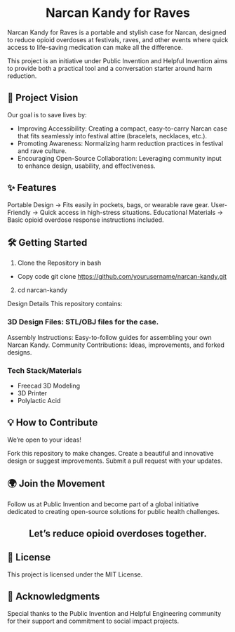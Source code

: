<h1 align=center>Narcan Kandy for Raves</h1>

Narcan Kandy for Raves is a portable and stylish case for Narcan, designed to reduce opioid overdoses at festivals, raves, and other events where quick access to life-saving medication can make all the difference. 

<p>This project is an initiative under Public Invention and Helpful Invention aims to provide both a practical tool and a conversation starter around harm reduction.</p>

## 🚀 Project Vision
Our goal is to save lives by:
- Improving Accessibility: Creating a compact, easy-to-carry Narcan case that fits seamlessly into festival attire (bracelets, necklaces, etc.).
- Promoting Awareness: Normalizing harm reduction practices in festival and rave culture.
- Encouraging Open-Source Collaboration: Leveraging community input to enhance design, usability, and effectiveness.

## ✨ Features
Portable Design -> Fits easily in pockets, bags, or wearable rave gear.
User-Friendly -> Quick access in high-stress situations.
Educational Materials -> Basic opioid overdose response instructions included.

## 🛠️ Getting Started
1. Clone the Repository in bash
- Copy code git clone https://github.com/yourusername/narcan-kandy.git  
2. cd narcan-kandy  

Design Details
This repository contains:

### 3D Design Files: STL/OBJ files for the case.
Assembly Instructions: Easy-to-follow guides for assembling your own Narcan Kandy.
Community Contributions: Ideas, improvements, and forked designs.

### Tech Stack/Materials
- Freecad 3D Modeling
- 3D Printer
- Polylactic Acid

## 💡 How to Contribute
We’re open to your ideas!

Fork this repository to make changes.
Create a beautiful and innovative design or suggest improvements.
Submit a pull request with your updates.

## 🌍 Join the Movement
Follow us at Public Invention and become part of a global initiative dedicated to creating open-source solutions for public health challenges.

<h2 align=center>Let’s reduce opioid overdoses together.</h2>


## 📄 License
This project is licensed under the MIT License.

## 🙌 Acknowledgments
Special thanks to the Public Invention and Helpful Engineering community for their support and commitment to social impact projects.

